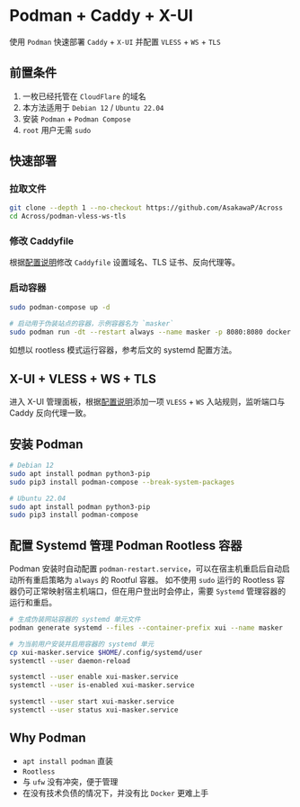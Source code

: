 # Podman + Caddy + X-UI

使用 `Podman` 快速部署 `Caddy` + `X-UI` 并配置 `VLESS` + `WS` + `TLS`

## 前置条件

1. 一枚已经托管在 `CloudFlare` 的域名
2. 本方法适用于 `Debian 12` / `Ubuntu 22.04`
3. 安装 `Podman` + `Podman Compose`
4. `root` 用户无需 `sudo`

## 快速部署

### 拉取文件

```sh
git clone --depth 1 --no-checkout https://github.com/AsakawaP/Across
cd Across/podman-vless-ws-tls
```

### 修改 Caddyfile

根据[配置说明](../Caddy-XUI-Example.md)修改 `Caddyfile` 设置域名、TLS 证书、反向代理等。

### 启动容器

```sh
sudo podman-compose up -d

# 启动用于伪装站点的容器，示例容器名为 `masker`
sudo podman run -dt --restart always --name masker -p 8080:8080 docker.io/modem7/docker-rickroll
```

如想以 rootless 模式运行容器，参考后文的 systemd 配置方法。

## X-UI + VLESS + WS + TLS

进入 X-UI 管理面板，根据[配置说明](../Caddy-XUI-Example.md)添加一项 `VLESS` + `WS` 入站规则，监听端口与 Caddy 反向代理一致。

## 安装 Podman

```sh
# Debian 12
sudo apt install podman python3-pip
sudo pip3 install podman-compose --break-system-packages

# Ubuntu 22.04
sudo apt install podman python3-pip
sudo pip3 install podman-compose
```

## 配置 Systemd 管理 Podman Rootless 容器

Podman 安装时自动配置 `podman-restart.service`，可以在宿主机重启后自动启动所有重启策略为 `always` 的 Rootful 容器。
如不使用 `sudo` 运行的 Rootless 容器仍可正常映射宿主机端口，但在用户登出时会停止，需要 `Systemd` 管理容器的运行和重启。

```sh
# 生成伪装网站容器的 systemd 单元文件
podman generate systemd --files --container-prefix xui --name masker 

# 为当前用户安装并启用容器的 systemd 单元
cp xui-masker.service $HOME/.config/systemd/user
systemctl --user daemon-reload

systemctl --user enable xui-masker.service
systemctl --user is-enabled xui-masker.service

systemctl --user start xui-masker.service
systemctl --user status xui-masker.service
```

## Why Podman

- `apt install podman` 直装
- `Rootless`
- 与 `ufw` 没有冲突，便于管理
- 在没有技术负债的情况下，并没有比 `Docker` 更难上手
